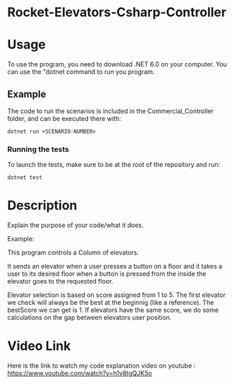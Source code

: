 # Rocket-Elevators-Csharp-Controller

# Usage

To use the program, you need to download .NET 6.0 on your computer. You can use the "dotnet command to run you program.

## Example

The code to run the scenarios is included in the Commercial_Controller folder, and can be executed there with:

`dotnet run <SCENARIO-NUMBER>`

### Running the tests

To launch the tests, make sure to be at the root of the repository and run:

`dotnet test`

# Description

Explain the purpose of your code/what it does.

Example:

This program controls a Column of elevators.

It sends an elevator when a user presses a button on a floor and it takes
a user to its desired floor when a button is pressed from the inside the elevator goes to the requested floor.

Elevator selection is based on score assigned from 1 to 5. The first elevator we check will always be the best at the beginnig (like a reference). The bestScore we can get is 1. If elevators have the same score, we do some calculations on the gap between elevators user position.

# Video Link

Here is the link to watch my code explanation video on youtube : https://www.youtube.com/watch?v=h1v8tgQJK5o